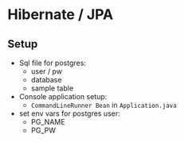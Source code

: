 # Hibernate / JPA

## Setup

- Sql file for postgres:
  - user / pw
  - database
  - sample table
- Console application setup:
  - `CommandLineRunner Bean` in `Application.java`
- set env vars for postgres user:
  - PG_NAME
  - PG_PW

